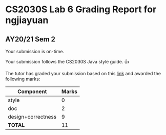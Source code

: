 
# CS2030S Lab 6 Grading Report for ngjiayuan
## AY20/21 Sem 2

Your submission is on-time.

Your submission follows the CS2030S Java style guide. :+1:

The tutor has graded your submission based on this [link](https://github.com/nus-cs2030s-2021-s2/lab6-ngjiayuan/commit/505192a598ad1ba0572a638c879cbdb96f8943ea) and awarded the following marks:

| Component | Marks |
|-----------|-------|
| style     | 0 |
| doc | 2 |
| design+correctness | 9 |
| **TOTAL**      | 11 |
